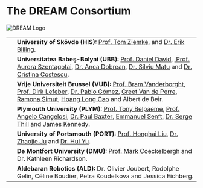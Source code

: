 # The DREAM Consortium

![DREAM Logo](/images/dream-eu-logo.png)

<table class="style-1">
<tbody>
<tr>
<td><a href="https://robrab2000.github.io/dd1/images/HIS.png"><img class="alignnone wp-image-669 size-medium" src="https://robrab2000.github.io/dd1/images/HIS.png" alt="" /></a></td>
<td><strong>University of Sk</strong><strong>ö</strong><strong>vde (HIS):</strong> <a href="o University%20of Skövde (HIS): Prof. Tom Ziemke, Prof. David Vernon, Dr. Serge Thill, Dr. Paul Hemeren and Dr. Erik Billing. o Vrije Universiteit Brussel (VUB): Prof. Bram Vanderborght, Prof. Dirk Lefeber, Dr. Pablo Gómez, Greet Van de Perre, Ramona Simut, Cao Hoang Long and Albert de Beir. o Universitatea Babeş-Bolyai (UBB): Prof. Daniel David, Dr. Aurora Szentagotai, Dr. Sebastian Pintea, Dr. Anca Dobrean and Cristina Pop. o Plymouth University (PLYM): Prof. Tony Belpaeme, Prof. Angelo Cangelosi, Dr. Paul Baxter and James Kennedy. o University of Portsmouth (PORT): Prof. Honghai Liu, Dr. Zhaojie Ju and Dr. Hui Yu. o De Montfort University (DMU): Dr. Mark Coeckelbergh and Dr. Kathleen Richardson. o Aldebaran Robotics (ALD): Dr. Olivier Joubert, Rodolphe Gelin, Céline Boudier, Petra Koudelkova and Jessica Eichberg." target="_blank" rel="noopener">Prof. Tom Ziemke</a>, and <a href="http://www.his.se/en/about-us/Facts-and-figures/staff/Erik_Billing/" target="_blank" rel="noopener">Dr. Erik Billing</a>.</td>
</tr>
<tr>
<td> <a href="https://robrab2000.github.io/dd1/images/UBB.png"><img class="alignnone wp-image-433 size-full" src="https://robrab2000.github.io/dd1/images/UBB.png" alt=""/></a></td>
<td><strong>Universitatea Babeş-Bolyai</strong><strong> </strong><strong>(UBB):</strong> <a href="http://danieldavidubb.wordpress.com/" target="_blank" rel="noopener">Prof. Daniel David</a>, <a href="http://clinicalpsychology.psiedu.ubbcluj.ro/membrii-si-colaboratori/aurora-szentagotai/" target="_blank" rel="noopener"> Prof. Aurora Szentagotai</a>, <a href="http://www.clinicalpsychology.ro/membrii-si-colaboratori/lector-univ-dr-anca-dobrean/" target="_blank" rel="noopener">Dr. Anca Dobrean</a>, <a href="http://www.clinicalpsychology.ro/wp-content/uploads/2009/06/Silviu_Matu_CV_site.pdf" target="_blank" rel="noopener">Dr. Silviu Matu</a> and <a href="http://clinicalpsychology.psiedu.ubbcluj.ro/membrii-si-colaboratori/cristina-costescu/" target="_blank" rel="noopener">Dr. Cristina Costescu</a>.</td>
</tr>
  <tr>
<td> <a href="https://robrab2000.github.io/dd1/images/VUB.jpg"><img class="alignnone wp-image-402 size-medium" src="https://robrab2000.github.io/dd1/images/VUB.jpg" alt="" /></a></td>
<td><strong>Vrije Universiteit Brussel (VUB):</strong> <a href="http://mech.vub.ac.be/multibody/members/bram.htm" target="_blank" rel="noopener">Prof. Bram Vanderborght</a>, <a href="http://mech.vub.ac.be/multibody/members/dirk.htm" target="_blank" rel="noopener">Prof. Dirk Lefeber</a>, <a href="http://mech.vub.ac.be/multibody/members/pablo.htm" target="_blank" rel="noopener">Dr. Pablo Gómez</a>, <a href="http://mech.vub.ac.be/multibody/members/greet.htm" target="_blank" rel="noopener">Greet Van de Perre</a>, <a href="http://www.vub.ac.be/infovoor/onderzoekers/research/person.php?person_id=27409" target="_blank" rel="noopener">Ramona Simut</a>, <a href="http://mech.vub.ac.be/multibody/members/caohoanglong.htm" target="_blank" rel="noopener">Hoang Long Cao</a> and Albert de Beir.</td>
</tr>
<tr>
<td><a href="https://robrab2000.github.io/dd1/images/PLYM.png"><img class="alignnone wp-image-430 size-full" src="https://robrab2000.github.io/dd1/images/PLYM.png" alt="" /></a></td>
<td><strong>Plymouth University (PLYM): </strong><a href="http://tonybelpaeme.me/" target="_blank" rel="noopener">Prof. Tony Belpaeme</a>, <a href="http://www.tech.plym.ac.uk/soc/staff/angelo/" target="_blank" rel="noopener">Prof. Angelo Cangelosi</a>, <a href="http://www.plymouth.ac.uk/staff/pebaxter" target="_blank" rel="noopener">Dr. Paul Baxter</a>, <a href="http://www.tech.plym.ac.uk/SoCCE/CRNS/staff/esenft/">Emmanuel Senft,</a> <a href="http://www.his.se/om-oss/Organisation/Personalsidor/Serge_Thill/" target="_blank" rel="noopener">Dr. Serge Thill</a> and <a href="http://www.tech.plym.ac.uk/SoCCE/CRNS/staff/JKennedy/" target="_blank" rel="noopener">James Kennedy</a>.</td>
</tr>
<tr>
<td><a href="https://robrab2000.github.io/dd1/images/PORT.png"><img class="alignnone wp-image-443 size-full" src="https://robrab2000.github.io/dd1/images/PORT.png" alt="" /></a></td>
<td><strong>University of Portsmouth (PORT):</strong> <a href="http://liuh.myweb.port.ac.uk/PORT/Home.html" target="_blank" rel="noopener">Prof. Honghai Liu</a>, <a href="http://www.juz.myweb.port.ac.uk/" target="_blank" rel="noopener">Dr. Zhaojie Ju</a> and <a href="http://www.port.ac.uk/school-of-creative-technologies/staff/hui-yu.html" target="_blank" rel="noopener">Dr. Hui Yu</a>.</td>
</tr>
<tr>
<td><a href="https://robrab2000.github.io/dd1/images/DMU.png"><img class="alignnone wp-image-429 size-full" src="https://robrab2000.github.io/dd1/images/DMU.png" alt="" /></a></td>
<td><strong>De Montfort University (DMU):</strong> <a href="https://coeckelbergh.wordpress.com/">Prof. Mark Coeckelbergh</a> and Dr. Kathleen Richardson.</td>
</tr>
<tr>
<td><a href=""><img class="alignnone wp-image-428 size-full" src="https://robrab2000.github.io/dd1/images/ALD.png" alt="" /></a></td>
<td><strong>Aldebaran Robotics (ALD):</strong> Dr. Olivier Joubert, Rodolphe Gelin, Céline Boudier, Petra Koudelkova and Jessica Eichberg.</td>
</tr>
</tbody>
</table>
